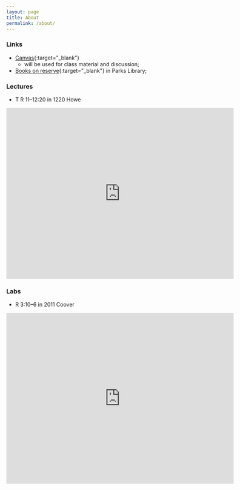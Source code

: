 ```yaml
---
layout: page
title: About
permalink: /about/
---
```


### Links 

* [Canvas][canvas]{:target="_blank"}
   - will be used for class material and discussion; 
* [Books on reserve][reserve]{:target="_blank"} in Parks Library;

[reserve]:http://app.lib.iastate.edu.proxy.lib.iastate.edu/reserve/courselist.php?curCourseid=28581
[canvas]: https://canvas.iastate.edu/

### Lectures

* T R 11–12:20 in 1220 Howe

<iframe 
src="https://www.google.com/maps/embed?pb=!1m18!1m12!1m3!1d2963.762414446526!2d-93.65530364933763!3d42.02682892910866!2m3!1f0!2f0!3f0!3m2!1i1024!2i768!4f13.1!3m3!1m2!1s0x87ee70af6e88b093%3A0x58551392a70a5a5a!2sHowe+Hall%2C+537+Bissell+Rd%2C+Ames%2C+IA+50011!5e0!3m2!1sen!2sus!4v1514993646752" 
width="600" height="450" frameborder="0" style="border:0" 
allowfullscreen></iframe>

### Labs

* R 3:10–6 in 2011 Coover

<iframe src="https://www.google.com/maps/embed?pb=!1m18!1m12!1m3!1d1481.8350052977557!2d-93.65192470763411!3d42.028810979108556!2m3!1f0!2f0!3f0!3m2!1i1024!2i768!4f13.1!3m3!1m2!1s0x87ee70a51523ae41%3A0x763ad7d22f6cee62!2sCoover+Hall!5e0!3m2!1sen!2sus!4v1514994571351" width="600" height="450" frameborder="0" style="border:0" allowfullscreen></iframe>
